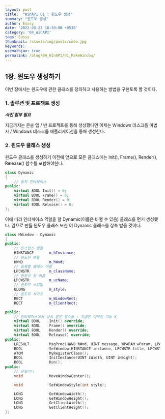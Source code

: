 ```yaml
---
layout: post
title:  "WinAPI 01 : 윈도우 생성"
summary: "윈도우 생성"
author: Eussy
date: '2022-08-23 18:30:00 +0530'
category: '04_WinAPI'
tags: Eussy
thumbnail: /assets/img/posts/code.jpg
keywords: 
usemathjax: true
permalink: /blog/04_WinAPI/01_MakeWindow/
---
```


## 1장. 윈도우 생성하기

이번 장에서는 윈도우에 관한 클래스를 정의하고 사용하는 방법을 구현토록 할 것이다.

### 1. 솔루션 및 프로젝트 생성

***사진 첨부 필요***

지금까지는 콘솔 앱 / 빈 프로젝트를 통해 생성했다면 이제는 Windows 데스크톱 마법사 / Windows 데스크톱 애플리케이션을 통해 생성한다.

### 2. 윈도우 클래스 생성

윈도우 클래스를 생성하기 이전에 앞으로 모든 클래스에는 Init(), Frame(), Render(), Release() 함수를 포함해야한다.

```c++
class Dynamic
{
	// 동적 인터페이스
public:
	virtual BOOL Init() = 0;
	virtual BOOL Frame() = 0;
	virtual BOOL Render() = 0;
	virtual BOOL Release() = 0;
};
```

이에 따라 인터페이스 역할을 할 Dynamic(이름은 바뀔 수 있음) 클래스를 먼저 생성했다.
앞으로 만들 윈도우 클래스 또한 이 Dynamic 클래스를 상속 받을 것이다.


```c++
class HWindow : Dynamic
{
public:
	// 인스턴스 핸들
	HINSTANCE		m_hInstance;
	// 윈도우 핸들
	HWND			m_hWnd;
	// 등록할 클래스 이름
	LPCWSTR			m_className;
	// 윈도우 창 이름
	LPCWSTR			m_ucName;
	// 윈도우 스타일
	ULONG			m_style;
	// 윈도우 사이즈
	RECT			m_WindowRect;
	RECT			m_ClientRect;

public:
    // 인터페이스에서 상속 받은 함수들 : 지금은 아무런 기능 X
	virtual BOOL	Init() override;
	virtual BOOL	Frame() override;
	virtual BOOL	Render() override;
	virtual BOOL	Release() override;
public:
	LRESULT			MsgProc(HWND hWnd, UINT message, WPARAM wParam, LPARAM lParam);
	BOOL			SetWindow(HINSTANCE instance, LPCWSTR title, LPCWSTR ucName, LONG iWidth, LONG iHeight);
	ATOM			MyRegisterClass();
	BOOL			InitInstance(UINT iWidth, UINT iHeight);
	BOOL			Run();
public:
	// 유틸리티
	void			MoveWindowCenter();

	void			SetWindowStyle(int style);

	LONG			GetWindowWidth();
	LONG			GetWindowHeight();
	LONG			GetClientWidth();
	LONG			GetClientHeight();
};
```

